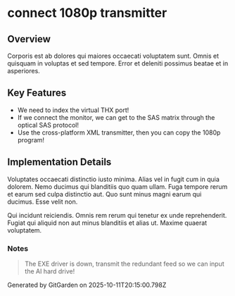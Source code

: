# connect 1080p transmitter

## Overview
Corporis est ab dolores qui maiores occaecati voluptatem sunt. Omnis et quisquam in voluptas et sed tempore. Error et deleniti possimus beatae et in asperiores.

## Key Features
- We need to index the virtual THX port!
- If we connect the monitor, we can get to the SAS matrix through the optical SAS protocol!
- Use the cross-platform XML transmitter, then you can copy the 1080p program!

## Implementation Details
Voluptates occaecati distinctio iusto minima. Alias vel in fugit cum in quia dolorem. Nemo ducimus qui blanditiis quo quam ullam. Fuga tempore rerum et earum sed culpa distinctio aut. Quo sunt minus magni earum qui ducimus. Esse velit non.
 Qui incidunt reiciendis. Omnis rem rerum qui tenetur ex unde reprehenderit. Fugiat qui aliquid non aut minus blanditiis et alias ut. Maxime quaerat voluptatem.

### Notes
> The EXE driver is down, transmit the redundant feed so we can input the AI hard drive!

Generated by GitGarden on 2025-10-11T20:15:00.798Z